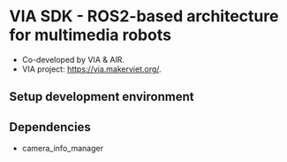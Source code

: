 # VIA SDK - ROS2-based architecture for multimedia robots

- Co-developed by VIA & AIR.
- VIA project: <https://via.makerviet.org/>.


## Setup development environment


## Dependencies

- camera_info_manager
